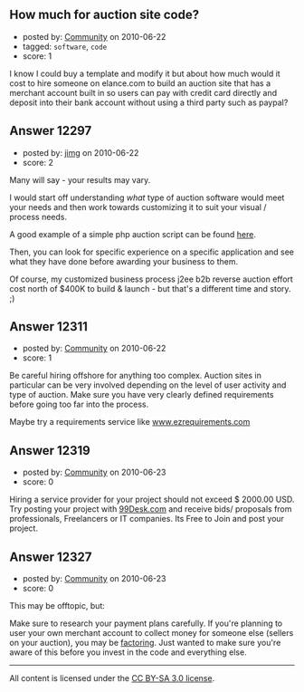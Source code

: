 ## How much for auction site code?

- posted by: [Community](https://stackexchange.com/users/-1/-1-community) on 2010-06-22
- tagged: `software`, `code`
- score: 1

I know I could buy a template and modify it but about how much would it cost to hire someone on elance.com to build an auction site that has a merchant account built in so users can pay with credit card directly and deposit into their bank account without using a third party such as paypal?


## Answer 12297

- posted by: [jimg](https://stackexchange.com/users/-1/2380-jimg) on 2010-06-22
- score: 2

<p>Many will say - your results may vary.  </p>

<p>I would start off understanding <em>what</em> type of auction software would meet your needs and then work towards customizing it to suit your visual / process needs.</p>

<p>A good example of a simple php auction script can be found <a href="http://www.phpprobid.com/index.php" rel="nofollow">here</a>.</p>

<p>Then, you can look for specific experience on a specific application and see what they have done before awarding your business to them.</p>

<p>Of course, my customized business process j2ee b2b reverse auction effort cost north of $400K to build &amp; launch - but that's a different time and story. ;)</p>



## Answer 12311

- posted by: [Community](https://stackexchange.com/users/-1/-1-community) on 2010-06-22
- score: 1

Be careful hiring offshore for anything too complex. 
Auction sites in particular can be very involved depending on the level of user activity and type of auction. Make sure you have very clearly defined requirements before going too far into the process. 

Maybe try a requirements service like www.ezrequirements.com 


## Answer 12319

- posted by: [Community](https://stackexchange.com/users/-1/-1-community) on 2010-06-23
- score: 0

<p>Hiring a service provider for your project should not exceed $ 2000.00 USD. 
Try posting your project with <a href="http://www.99desk.com" rel="nofollow">99Desk.com</a> and receive bids/ proposals from professionals, Freelancers or IT companies. Its Free to Join and post your project. </p>



## Answer 12327

- posted by: [Community](https://stackexchange.com/users/-1/-1-community) on 2010-06-23
- score: 0

<p>This may be offtopic, but:</p>

<p>Make sure to research your payment plans carefully. If you're planning to user your own merchant account to collect money for someone else (sellers on your auction), you may be <a href="http://www.merchantaccountblog.com/140/factoring-credit-card-laundering" rel="nofollow">factoring</a>. Just wanted to make sure you're aware of this before you invest in the code and everything else.</p>




---

All content is licensed under the [CC BY-SA 3.0 license](https://creativecommons.org/licenses/by-sa/3.0/).
